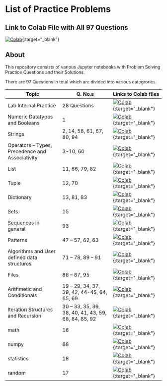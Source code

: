 # List of Practice Problems

## Link to Colab File with All 97 Questions

[![Colab](https://colab.research.google.com/assets/colab-badge.svg)](https://colab.research.google.com/github/gjaynir0508/psp-practice-problems-97/blob/main/all_in_one-1-97.ipynb){:target="_blank"}

## About

This repository consists of various Jupyter notebooks with Problem Solving Practice Questions and their Solutions.

There are 97 Questions in total which are divided into various categrories.

| Topic | Q. No.s | Links to Colab files|
|---|---|---|
| Lab Internal Practice | 28 Questions | [![Colab](https://colab.research.google.com/assets/colab-badge.svg)](https://colab.research.google.com/github/gjaynir0508/psp-practice-problems-97/blob/main/lab_internal_practice_28Q.ipynb){:target="_blank"} |
| Numeric Datatypes and Booleans | 1 | [![Colab](https://colab.research.google.com/assets/colab-badge.svg)](https://colab.research.google.com/github/gjaynir0508/psp-practice-problems-97/blob/main/numeric_datatypes_and_bool-1.ipynb){:target="_blank"} |
| Strings | 2, 14, 58, 61, 67, 80, 94 | [![Colab](https://colab.research.google.com/assets/colab-badge.svg)](https://colab.research.google.com/github/gjaynir0508/psp-practice-problems-97/blob/main/strings-2%2C14%2C58%2C61%2C67%2C80%2C94.ipynb){:target="_blank"} |
| Operators – Types, Precedence and Associativity | 3-10, 60 | [![Colab](https://colab.research.google.com/assets/colab-badge.svg)](https://colab.research.google.com/github/gjaynir0508/psp-practice-problems-97/blob/main/operators_precedence_and_associativity-3-10%2C60.ipynb){:target="_blank"} |
| List | 11, 66, 79, 82 | [![Colab](https://colab.research.google.com/assets/colab-badge.svg)](https://colab.research.google.com/github/gjaynir0508/psp-practice-problems-97/blob/main/lists-11%2C66%2C79%2C82.ipynb){:target="_blank"} |
| Tuple | 12, 70 | [![Colab](https://colab.research.google.com/assets/colab-badge.svg)](https://colab.research.google.com/github/gjaynir0508/psp-practice-problems-97/blob/main/tuples-12%2C70.ipynb){:target="_blank"} |
| Dictionary | 13, 81, 83 | [![Colab](https://colab.research.google.com/assets/colab-badge.svg)](https://colab.research.google.com/github/gjaynir0508/psp-practice-problems-97/blob/main/dictionaries-13%2C81%2C83%2C97.ipynb){:target="_blank"} |
| Sets | 15 | [![Colab](https://colab.research.google.com/assets/colab-badge.svg)](https://colab.research.google.com/github/gjaynir0508/psp-practice-problems-97/blob/main/sets-15.ipynb){:target="_blank"} |
| Sequences in general | 93 | [![Colab](https://colab.research.google.com/assets/colab-badge.svg)](https://colab.research.google.com/github/gjaynir0508/psp-practice-problems-97/blob/main/sequences_in_general-93.ipynb){:target="_blank"} |
| Patterns | 47 – 57, 62, 63 | [![Colab](https://colab.research.google.com/assets/colab-badge.svg)](https://colab.research.google.com/github/gjaynir0508/psp-practice-problems-97/blob/main/patterns-47-57%2C62%2C63.ipynb){:target="_blank"} |
| Algorithms and User defined data structures | 71 – 78, 89 – 91 | [![Colab](https://colab.research.google.com/assets/colab-badge.svg)](https://colab.research.google.com/github/gjaynir0508/psp-practice-problems-97/blob/main/algorithms_and_user_defined_data_types-71-78%2C89-91.ipynb){:target="_blank"} |
| Files | 86 – 87, 95 | [![Colab](https://colab.research.google.com/assets/colab-badge.svg)](https://colab.research.google.com/github/gjaynir0508/psp-practice-problems-97/blob/main/files-86%2C87%2C95%2C96.ipynb){:target="_blank"} |
| Arithmetic and Conditionals | 19 – 29, 34, 37, 39, 42, 44-45, 64, 65, 69 | [![Colab](https://colab.research.google.com/assets/colab-badge.svg)](https://colab.research.google.com/github/gjaynir0508/psp-practice-problems-97/blob/main/arithmetic_and_conditionals-19-29%2C34%2C37%2C39%2C42%2C44-46%2C64%2C65%2C69.ipynb){:target="_blank"} |
| Iteration Structures and Recursion | 30 – 33, 35, 36, 38, 40, 41, 43, 59, 68, 84, 85, 92 | [![Colab](https://colab.research.google.com/assets/colab-badge.svg)](https://colab.research.google.com/github/gjaynir0508/psp-practice-problems-97/blob/main/iteration_structures_and_recursion-30-33%2C35%2C36%2C38%2C40%2C41%2C43%2C59%2C68%2C84%2C85%2C92.ipynb){:target="_blank"} |
| math | 16 | [![Colab](https://colab.research.google.com/assets/colab-badge.svg)](https://colab.research.google.com/github/gjaynir0508/psp-practice-problems-97/blob/main/libraries-16-18%2C88.ipynb){:target="_blank"} |
| numpy | 88 | [![Colab](https://colab.research.google.com/assets/colab-badge.svg)](https://colab.research.google.com/github/gjaynir0508/psp-practice-problems-97/blob/main/libraries-16-18%2C88.ipynb){:target="_blank"} |
| statistics | 18 | [![Colab](https://colab.research.google.com/assets/colab-badge.svg)](https://colab.research.google.com/github/gjaynir0508/psp-practice-problems-97/blob/main/libraries-16-18%2C88.ipynb){:target="_blank"} |
| random | 17 | [![Colab](https://colab.research.google.com/assets/colab-badge.svg)](https://colab.research.google.com/github/gjaynir0508/psp-practice-problems-97/blob/main/libraries-16-18%2C88.ipynb){:target="_blank"} |
